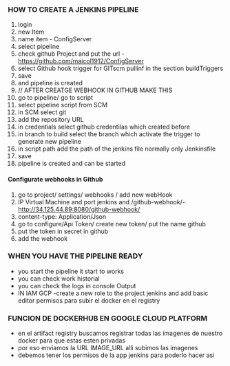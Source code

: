 ### HOW TO CREATE A JENKINS PIPELINE 
1. login
2. new Item
3. name item - ConfigServer
4. select pipeline 
5. check github Project and put the url - https://github.com/maicol1912/ConfigServer
6. select Github hook trigger for GITscm pullinf in the section buildTriggers
7. save
8. and pipeline is created 
9. // AFTER CREATGE WEBHOOK IN GITHUB MAKE THIS
10. go to pipeline/ go to script
11. select pipeline script from SCM
12. in SCM select git
13. add the repository URL
14. in credentials select github credentilas which created before
15. in branch to build select the branch which activate the trigger to generate new pipeline
16. in script path add the path of the jenkins file normally only Jenkinsfile
17. save
18. pipeline is created and can be started

#### Configurate webhooks in Github
1. go to project/ settings/ webhooks / add new webHook
2. IP Virtual Machine and port jenkins and /github-webhook/- http://34.125.44.89:8080/github-webhook/
3. content-type: Application/Json
4. go to configure/Api Token/ create new token/ put the name github
5. put the token in secret in github
6. add the webhook

### WHEN YOU HAVE THE PIPELINE READY 
- you start the pipeline it start to works
- you can check work historial
- you can check the logs in console Output
- IN IAM GCP -create a new role to the project jenkins and add basic editor permisos para subir el docker en el registry

### FUNCION DE DOCKERHUB EN GOOGLE CLOUD PLATFORM
- en el artifact registry buscamos registrar todas las imagenes de nuestro docker para que estas esten privadas
- por eso enviamos la URL IMAGE_URL alli subimos las imagenes 
- debemos tener los permisos de la app jenkins para poderlo hacer asi